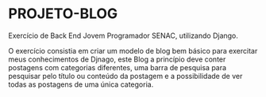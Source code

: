 # PROJETO-BLOG

Exercício de Back End Jovem Programador SENAC, utilizando Django.

O exercício consistia em criar um modelo de blog bem básico para exercitar meus conhecimentos de Djnago, este Blog a princípio deve conter postagens
com categorias diferentes, uma barra de pesquisa para pesquisar pelo título ou conteúdo da postagem e a possibilidade de ver todas as postagens de uma
única categoria.
